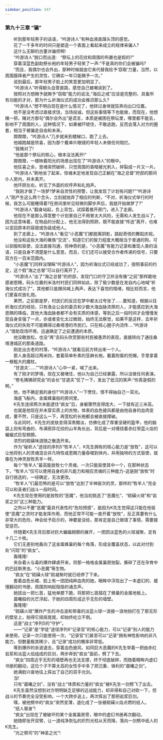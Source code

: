 ```yaml
---
sidebar_position: 547
---
```

### 第九十三章 “骗”  


　　听到那年轻男子的话语，“吟游诗人”有种血液直蹿头顶的感觉。  
　　花了一千多年的时间只是塑造一个表面上看起来成立的规律来骗人?  
　　这什么无聊的古董诈骗师啊!  
　　“吟游诗人”脱口而出道:   “祭坛上的花纹和周围的布置也是假的?”  
　　穿着深蓝色副助祭长袍的年轻男子轻笑了一声:“不是真的你们会被骗吗?  
　　“而且，我偶尔也会外出，那种时候就由它来代替我给予‘窃取’力量，当然，以周围膜拜者产生的灵性，它确实一年只能赐予一次。”  
　　说到最后，那年轻男子脸上的笑意更加明显了。  
　　“吟游诗人”听得额头血管直跳，感觉自己被嘲讽到了。  
　　按照对方想赐予就赐予“窃取”能力的说法,“海后之戒”应该是完整的、具备所有功能的才对，那为什么祈海仪式的成功会推迟那么久?  
　　“吟游诗人”想不明白现在是什么情况了，他转过身体就狂奔向出口位置。  
　　他不是没考虑过直接求饶，当场投诚，但这些事情等下也能做，而现在，他想赌一把，赌对方那句“偶尔会外出”是谎言，本质是被困在祭坛里，哪里都不能去，影响不了周围的人，这种情况下，如果被吓唬住，不敢逃跑，反而会落入对方的圈套，相当于被骗走自由和未来。  
　　蹬蹬蹬，“吟游诗人”几步就来到楼梯口，跑了上去。  
　　他越跑越是欣喜，因为那个戴单片眼镜的年轻人未做任何阻拦。  
　　“我赌对了!  
　　“他是那个祭坛的核心，根本没法离开!”  
　　蹬蹬蹬，一楼映着阳光的场景出现在了“吟游诗人”的眼中。  
　　他狂喜之余，思绪突然破碎，只觉周围的昏暗被光刺入，碎裂成一片又一片。  
　　“吟游诗人”刷地坐了起来，惊魂未定地发现自己正躺在“海之总督”府邸的那间仆人房内，并未离开。  
　　他环顾左右，听见了外面的欢呼声和礼炮声。  
　　“我刚才做了一场梦?梦来自灵性的预警，让我发现了计划有问题?”“吟游诗人”刚产生这么两个念头，立刻就抛弃了相应的判断，“不对，祈海仪式举行的时候，我怎么可能睡得着?在房间里听见轻微的脚步声后，我就开始做梦了?”  
　　“吟游诗人”翻身站起，负上背包，试探着推开房门，进入了走廊。  
　　他现在不是那么得意整个计划里自己不用冒太大风险，无需和人发生战斗了，因为这意味着，在物品的分配上，他无法得到照顾，既不能直接“传送”离开，也难以变回原本的容貌或伪装成他人。  
　　到了走廊上，“吟游诗人”看见“小恶魔”们都脱离阴影，跳起奇怪的舞蹈庆祝。  
　　他没和这些大海的眷族“交流”，知道它们的智力程度大概相当于普通的狗，可以驯服和驱使，没法直接沟通，但神奇的是，“小恶魔”有能力记录和重现人类的话语，只是自身不清楚是什么意思，而且，它们还可以接受合作者传递的信号，只要双方在一百米范围内。  
　　“小恶魔”们同样没理睬“吟游诗人”，因为祈海仪式已经成功了，按照事前的约定，这个假“海之总督”可以自行离开了。  
　　“吟游诗人”出了“海之总督”的府邸，发现门口的守卫并没有像“之前”那样跪地感谢恩赐，码头位置的米洛村村民们同样如此，除了极少数是在发自内心地喊“祈海仪式成功了”，其他都只是跟风喊上两声，表达下喜悦的情绪，相比较而言，他们更喜欢放礼炮。  
　　果然，之前那是梦，村民们的反应在梦中都太过夸张了……要知道，根据以往祈海仪式的经验，只有渔业公会的委员和少数大海血脉浓厚的人，才能感应到大海恩赐的降临，其他大海血脉者都不会有实质的体感，等到之后一段时间才会慢慢发现自身变强了一点，亦或者变化太过微弱，始终无法察觉，如果不是这样，去年祈海仪式的失败不可能瞒得过桑塔港的市民们，只在核心圈子内流传....“吟游诗人”借助现场环境，迅速确定了之前遭遇的本质。  
　　他没敢放松，也没“再”去码头欣赏那些村民被愚弄的表现，直接转向了通往桑塔港城区的那条道路。  
　　刚走出古老的村落，“吟游诗人”就看见前方转出来一个人。  
　　那人身高超过两米四，套着简单朴素的亚麻长袍，戴着附属的兜帽，手里拿着一根粗大的魔杖。  
　　“甘道夫’……”“吟游诗人”心中一紧，喊了出来。  
　　有了刚才的梦境，现在又被堵住，他以为自己已经暴露，所以没做任何表演。  
　　“卷毛狒狒研究会”的会长“甘道夫”怔了一下，发出了低沉的笑声:“你真是假的啊。”  
　　他，他不确定我的身份?“吟游诗人”一下愣住，恨不得抽自己一耳光。  
　　海底飞船内，金属蜂巢般的房间里。  
　　K先生连续两次未能逮住“疯女”后，身躯骤然变得庞大，一下就有近三米高。  
　　也就是他现在并未穿实质上的衣物，体表的血色披风都是由他自身的血肉变成，要不然，只是这么一下，再宽松的长袍都会被直接撑破。  
　　与此同时，K先生的皮肤变得深黑黯淡，仿佛化成了厚重坚硬的盔甲，他的脑袋上则有弯曲的、布满邪异花纹的山羊角长出，背后是一对缠绕着赤红带蓝火焰的蝙蝠式巨型翅膀。  
　　浓烈的硫磺味道随之散逸开来。  
　　作为“秘祈人”途径的序列5“牧羊人”，K先生拥有的核心能力是“放牧”，这可以让他将别人的灵魂混合非凡特性或恩赐力量吞噬到体内，并用独特的方式驱使，就像在为神灵放牧羔羊一样。  
　　每个“牧羊人”最高能放牧七个灵魂，一次只能驱使其中一个，在那种状态下，“牧羊人”仅可以使用自身的非凡能力和相应灵魂的三种能力-这是刚“放牧”时自行挑选的，一经确定，无法更改。  
　　“牧羊人”们最恐怖的是可以“放牧”达到了半神层次的灵，那样的“牧羊人”完全可以和圣者们战斗一段时间。  
　　K先生现在使用的是放牧的“恶魔”，他当初挑选了“恶魔化”、“硫磺火球”和“岩浆之剑”这三种能力。  
　　之所以不要“恶魔”最具代表性的“危险预感”，是因为K先生觉得这只能在他驱使“恶魔”之灵时才能发挥作用，而他正常不可能一直开着“放牧”，反正真要有什么非常大的危险，神会给予启示的，神要是没给，那肯定是自己做错了事情，需要接受惩罚。  
　　伴随着K先生背后那对巨大蝙蝠翅膀的展开，一团团淡蓝色的火球凝聚，足有十几二十枚。  
　　它们无差别地轰向了这金属蜂巢的每个角落，形成全覆盖状态，以此对付到处“闪现”的“疯女”。  
　　轰隆隆!  
　　夹杂着火与毒的爆炸肆虐开来，将那一格格金属巢房拍裂，撕碎了还在孕育中的巴廷斯黑虫、“小恶魔”等生物。  
　　“疯女”在“硫磺火球”刚凝聚时就已经停了下来。  
　　套着血色长裙、脸上有一团团纯粹血肉的她，眼眸中浮现出了一本虚幻的、缓慢翻动的书册，周围则响起隐隐的诵念声。  
　　她拔出一把匕首，猛地单膝下跪，将那把匕首插在了蜂巢的金属地板上。  
　　晨曦般的光芒浮起，于她的四周形成近乎无形的墙壁。  
　　轰隆隆!  
　　“硫磺火球”爆炸产生的冲击波和带毒的淡蓝火球一浪接一浪地拍打在了那无形的壁垒上，拍得它摇摇晃晃，却始终屹立不倒。  
　　这是“战士”序列5的“守护”。  
　　——“记录”是“学徒”途径序列6“记录官”的核心能力，可以“记录”别人的能力来使用，记录一次只能使用一次，“记录官”们甚至可以“记录”拥有神性影响的非凡能力，但数量极其稀少，且“记录”成功的概率非常低。  
　　等到爆炸的余波退去，穿着血色披风、如同巨大恶魔的K先生举着一把由赤红岩浆和淡蓝火焰组成的巨剑，两步奔到“疯女”面前，劈了下去。  
　　“疯女”四周近乎无形的墙壁再也无法支撑，终于彻底破碎，而随着眼眸内虚幻书册的翻动，这位个子不算太高的女性手中多了把沉重、锋利的“晨曦之剑”。  
　　她满脸兴奋地往上挥出了自己的双手光剑。  
　　当!  
　　只有“晨曦之剑”，没有“战士”体质和力量的“疯女”被K先生一剑劈飞了出去。  
　　K先生虽然没想到对方明明缺乏足够的近战能力，却非得和自己对砍一下，但战斗的节奏完全没受影响，一个大跨步追上，再次挥出了那把岩浆巨剑。  
　　噗，被他劈中的“疯女”突然变薄，退化成了一张被硫磺火焰点燃的纸人。  
　　“纸人替身”!  
　　“疯女”出现在了被破坏的某个金属巢房旁，眼中的虚幻书册再次翻动。  
　　她随即张开双臂，让一道纯净恢弘的炽烈光柱从天而降，落向一剑劈中纸人的K先生。  
　　“光之祭司”的“神圣之光”!  
